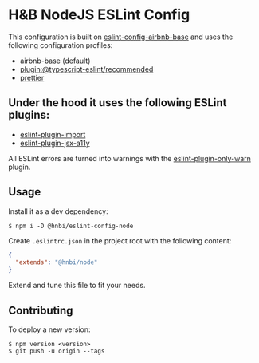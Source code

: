 # H&B NodeJS ESLint Config

This configuration is built on [eslint-config-airbnb-base](https://github.com/airbnb/javascript) and uses the following configuration profiles:

- airbnb-base (default)
- [plugin:@typescript-eslint/recommended](https://github.com/typescript-eslint/typescript-eslint)
- [prettier](https://github.com/prettier/eslint-config-prettier)

Under the hood it uses the following ESLint **plugins**:
- 
- [eslint-plugin-import](https://github.com/import-js/eslint-plugin-import)
- [eslint-plugin-jsx-a11y](https://github.com/jsx-eslint/eslint-plugin-jsx-a11y)

All ESLint errors are turned into warnings with the [eslint-plugin-only-warn](https://github.com/bfanger/eslint-plugin-only-warn) plugin.

## Usage

Install it as a dev dependency:

```
$ npm i -D @hnbi/eslint-config-node
```

Create `.eslintrc.json` in the project root with the following content:

```json
{
  "extends": "@hnbi/node"
}
```

Extend and tune this file to fit your needs.

## Contributing

To deploy a new version:

```
$ npm version <version>
$ git push -u origin --tags
```
